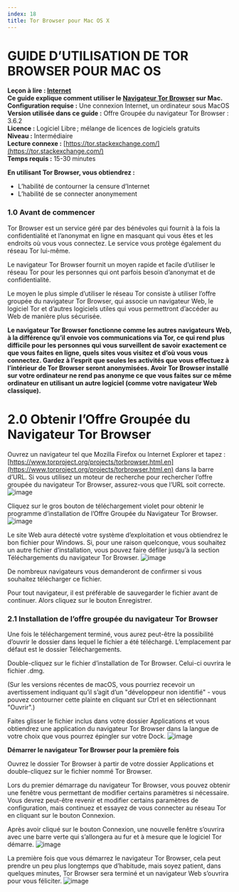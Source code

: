```yaml
---
index: 18
title: Tor Browser pour Mac OS X
---
```

# GUIDE D’UTILISATION DE TOR BROWSER POUR MAC OS

**Leçon à lire : [Internet](umbrella://communications/the-internet)**  
**Ce guide explique comment utiliser le [Navigateur Tor Browser](https://www.torproject.org/projects/torbrowser.html.en) sur Mac.**  
**Configuration requise :** Une connexion Internet, un ordinateur sous MacOS  
**Version utilisée dans ce guide :** Offre Groupée du navigateur Tor Browser : 3.6.2  
**Licence :** Logiciel Libre ; mélange de licences de logiciels gratuits  
**Niveau :** Intermédiaire  
**Lecture connexe :** [https://tor.stackexchange.com/](https://tor.stackexchange.com/)  
**Temps requis :** 15-30 minutes  

**En utilisant Tor Browser, vous obtiendrez :**
- L’habilité de contourner la censure d’Internet
- L’habilité de se connecter anonymement

### 1.0 Avant de commencer

Tor Browser est un service géré par des bénévoles qui fournit à la fois la confidentialité et l’anonymat en ligne en masquant qui vous êtes et les endroits où vous vous connectez. Le service vous protège également du réseau Tor lui-même.

Le navigateur Tor Browser fournit un moyen rapide et facile d’utiliser le réseau Tor pour les personnes qui ont parfois besoin d’anonymat et de confidentialité.

Le moyen le plus simple d’utiliser le réseau Tor consiste à utiliser l’offre groupée du navigateur Tor Browser, qui associe un navigateur Web, le logiciel Tor et d’autres logiciels utiles qui vous permettront d’accéder au Web de manière plus sécurisée.

**Le navigateur Tor Browser fonctionne comme les autres navigateurs Web, à la différence qu’il envoie vos communications via Tor, ce qui rend plus difficile pour les personnes qui vous surveillent de savoir exactement ce que vous faites en ligne, quels sites vous visitez et d’où vous vous connectez. Gardez à l’esprit que seules les activités que vous effectuez à l’intérieur de Tor Browser seront anonymisées. Avoir Tor Browser installé sur votre ordinateur ne rend pas anonyme ce que vous faites sur ce même ordinateur en utilisant un autre logiciel (comme votre navigateur Web classique).**

# 2.0 Obtenir l’Offre Groupée du Navigateur Tor Browser

Ouvrez un navigateur tel que Mozilla Firefox ou Internet Explorer et tapez : [https://www.torproject.org/projects/torbrowser.html.en](https://www.torproject.org/projects/torbrowser.html.en) dans la barre d’URL. Si vous utilisez un moteur de recherche pour rechercher l’offre groupée du navigateur Tor Browser, assurez-vous que l’URL soit correcte.
![image](tool_torosx1.jpeg)

Cliquez sur le gros bouton de téléchargement violet pour obtenir le programme d’installation de l’Offre Groupée du Navigateur Tor Browser.
![image](tool_torosx2.jpeg)

Le site Web aura détecté votre système d’exploitation et vous obtiendrez le bon fichier pour Windows. Si, pour une raison quelconque, vous souhaitez un autre fichier d’installation, vous pouvez faire défiler jusqu’à la section Téléchargements du navigateur Tor Browser.
![image](tool_torosx3.jpeg)

De nombreux navigateurs vous demanderont de confirmer si vous souhaitez télécharger ce fichier.

Pour tout navigateur, il est préférable de sauvegarder le fichier avant de continuer. Alors cliquez sur le bouton Enregistrer.

### 2.1 Installation de l’offre groupée du navigateur Tor Browser

Une fois le téléchargement terminé, vous aurez peut-être la possibilité d’ouvrir le dossier dans lequel le fichier a été téléchargé. L’emplacement par défaut est le dossier Téléchargements.

Double-cliquez sur le fichier d’installation de Tor Browser. Celui-ci ouvrira le fichier .dmg.

(Sur les versions récentes de macOS, vous pourriez recevoir un avertissement indiquant qu’il s’agit d’un "développeur non identifié" - vous pouvez contourner cette plainte en cliquant sur Ctrl et en sélectionnant "Ouvrir".)

Faites glisser le fichier inclus dans votre dossier Applications et vous obtiendrez une application du navigateur Tor Browser dans la langue de votre choix que vous pourrez épingler sur votre Dock.
![image](tool_torosx4.png)

**Démarrer le navigateur Tor Browser pour la première fois**

Ouvrez le dossier Tor Browser à partir de votre dossier Applications et double-cliquez sur le fichier nommé Tor Browser.

Lors du premier démarrage du navigateur Tor Browser, vous pouvez obtenir une fenêtre vous permettant de modifier certains paramètres si nécessaire. Vous devrez peut-être revenir et modifier certains paramètres de configuration, mais continuez et essayez de vous connecter au réseau Tor en cliquant sur le bouton Connexion.

Après avoir cliqué sur le bouton Connexion, une nouvelle fenêtre s’ouvrira avec une barre verte qui s’allongera au fur et à mesure que le logiciel Tor démarre.
![image](tool_torosx5.jpeg)

La première fois que vous démarrez le navigateur Tor Browser, cela peut prendre un peu plus longtemps que d’habitude, mais soyez patient, dans quelques minutes, Tor Browser sera terminé et un navigateur Web s’ouvrira pour vous féliciter.
![image](tool_torosx6.jpeg)
